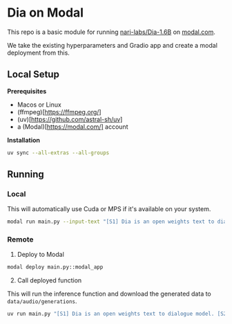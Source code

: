 # Dia on Modal

This repo is a basic module for running [nari-labs/Dia-1.6B](https://github.com/nari-labs/dia?tab=readme-ov-file) on [modal.com](https://modal.com/).

We take the existing hyperparameters and Gradio app and create a modal deployment from this.

## Local Setup

**Prerequisites**
- Macos or Linux
- (ffmpeg)[https://ffmpeg.org/]
- (uv)[https://github.com/astral-sh/uv]
- a (Modal)[https://modal.com/] account

**Installation**

```bash
uv sync --all-extras --all-groups
```

## Running 

### Local

This will automatically use Cuda or MPS if it's available on your system. 

```bash
modal run main.py --input-text "[S1] Dia is an open weights text to dialogue model. [S2] You get full control over scripts and voices."
```

### Remote

1. Deploy to Modal

```bash
modal deploy main.py::modal_app
```

2. Call deployed function

This will run the inference function and download the generated data to `data/audio/generations`.

```bash
uv run main.py "[S1] Dia is an open weights text to dialogue model. [S2] You get full control over scripts and voices."
```